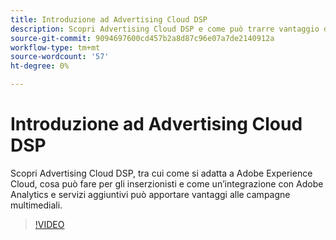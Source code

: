 ```yaml
---
title: Introduzione ad Advertising Cloud DSP
description: Scopri Advertising Cloud DSP e come può trarre vantaggio dalle tue campagne multimediali.
source-git-commit: 9094697600cd457b2a8d87c96e07a7de2140912a
workflow-type: tm+mt
source-wordcount: '57'
ht-degree: 0%

---
```


# Introduzione ad Advertising Cloud DSP

Scopri Advertising Cloud DSP, tra cui come si adatta a Adobe Experience Cloud, cosa può fare per gli inserzionisti e come un’integrazione con Adobe Analytics e servizi aggiuntivi può apportare vantaggi alle campagne multimediali.

>[!VIDEO](https://video.tv.adobe.com/v/339200)
